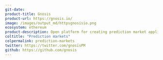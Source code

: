 ```yaml
---
git-date: 
product-title: Gnosis
product-url: https://gnosis.io/
image: /images/output_md/httpsgnosisio.png
ecosystem: ethereum
product-description: Open platform for creating prediction market applications on the Ethereum protocol.
coltitle: "Prediction markets"
colpermalink: prediction-markets
twitter: https://twitter.com/gnosisPM
github: https://github.com/gnosis
---
```

